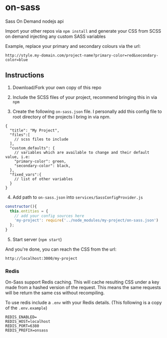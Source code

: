 # on-sass

Sass On Demand nodejs api

Import your other repos via `npm install` and generate your CSS from SCSS on demand injecting any custom SASS variables

Example, replace your primary and secondary colours via the url: 
```
http://style.my-domain.com/project-name?primary-color=red&secondary-color=blue
```

## Instructions

1. Download/Fork your own copy of this repo

2. Include the SCSS files of your project, recommend bringing this in via `npm`

3. Create the following `on-sass.json` file.  I personally add this config file to root directory of the projects I bring in via npm.
```
{
  "title": "My Project",
  "files":[
    // scss files to include
  ],
  "custom_defaults": {
    // variables which are available to change and their default value, i.e:
    "primary-color": green,
    "secondary-color": black,
  },
  "fixed_vars":{
    // list of other variables 
  }
}
```

4. Add path to `on-sass.json` into `services/SassConfigProvider.js`

```js
constructor(){
  this.entities = {
    // add your config sources here
    'my-project': require('../node_modules/my-project/on-sass.json')
  };
}
```

5. Start server (`npm start`)

And you're done, you can reach the CSS from the url:

`http://localhost:3000/my-project`

### Redis
On-Sass support Redis caching. This will cache resulting CSS under a key made from a hashed version of the request.
This means the same requests will be return the same css without recompiling.

To use redis include a `.env` with your Redis details.  (This following is a copy of the `.env.example`)
```.env
REDIS_ENABLED=
REDIS_HOST=localhost
REDIS_PORT=6380
REDIS_PREFIX=onsass
```
